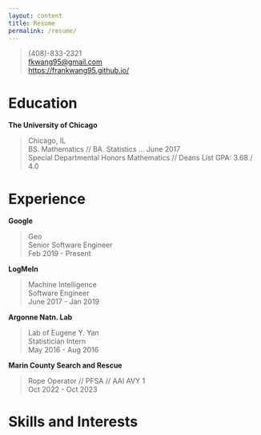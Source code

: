 ```yaml
---
layout: content
title: Resume
permalink: /resume/
---
```


> (408)-833-2321  
> fkwang95@gmail.com  
> https://frankwang95.github.io/

# Education

__The University of Chicago__

> Chicago, IL  
> BS. Mathematics // BA. Statistics ... June 2017  
> Special Departmental Honors Mathematics // Deans List
> GPA: 3.68 / 4.0  

# Experience

__Google__

> Geo  
> Senior Software Engineer  
> Feb 2019 - Present

__LogMeIn__

> Machine Intelligence  
> Software Engineer  
> June 2017 - Jan 2019

__Argonne Natn. Lab__

> Lab of Eugene Y. Yan  
> Statistician Intern  
> May 2016 - Aug 2016

__Marin County Search and Rescue__

> Rope Operator // PFSA // AAI AVY 1  
> Oct 2022 - Oct 2023

# Skills and Interests



